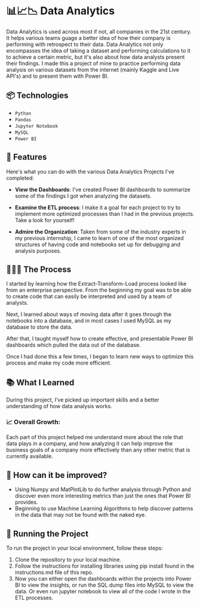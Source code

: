 # 📊📈📉 Data Analytics

Data Analytics is used across most if not, all companies in the 21st century. It helps various teams guage a better idea of how their company is performing with retrospect to their data. Data Analytics not only encompasses the idea of taking a dataset and performing calculations to it to achieve a certain metric, but it's also about how data analysts present their findings. I made this a project of mine to practice performing data analysis on various datasets from the internet (mainly Kaggle and Live API's) and to present them with Power BI.

## 📦 Technologies

- `Python`
- `Pandas`
- `Jupyter Notebook`
- `MySQL`
- `Power BI`

## 🦄 Features

Here's what you can do with the various Data Analytics Projects I've completed:

- **View the Dashboards**: I've created Power BI dashboards to summarize some of the findings I got when analyzing the datasets.

- **Examine the ETL process**: I make it a goal for each project to try to implement more optimized processes than I had in the previous projects. Take a look for yourself!

- **Admire the Organization**: Taken from some of the industry experts in my previous internship, I came to learn of one of the most organized structures of having code and notebooks set up for debugging and analysis purposes.

## 👩🏽‍🍳 The Process

I started by learning how the Extract-Transform-Load process looked like from an enterprise perspective. From the beginning my goal was to be able to create code that can easily be interpreted and used by a team of analysts.

Next, I learned about ways of moving data after it goes through the notebooks into a database, and in most cases I used MySQL as my database to store the data.

After that, I taught myself how to create effective, and presentable Power BI dashboards which pulled the data out of the database.

Once I had done this a few times, I began to learn new ways to optimize this process and make my code more efficient.

## 📚 What I Learned

During this project, I've picked up important skills and a better understanding of how data analysis works.

### 📈 Overall Growth:

Each part of this project helped me understand more about the role that data plays in a company, and how analyzing it can help improve the business goals of a company more effectively than any other metric that is currently available.

## 💭 How can it be improved?

- Using Numpy and MatPlotLib to do further analysis through Python and discover even more interesting metrics than just the ones that Power BI provides.
- Beginning to use Machine Learning Algorithms to help discover patterns in the data that may not be found with the naked eye.

## 🚦 Running the Project

To run the project in your local environment, follow these steps:

1. Clone the repository to your local machine.
2. Follow the instructions for installing libraries using pip install found in the instructions.md file of this repo.
3. Now you can either open the dashboards within the projects into Power BI to view the insights, or run the SQL dump files into MySQL to view the data. Or even run jupyter notebook to view all of the code I wrote in the ETL processes.

